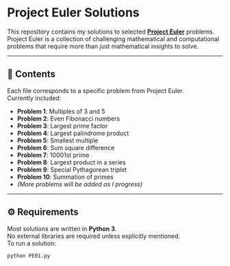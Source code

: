 # Project Euler Solutions

This repository contains my solutions to selected **[Project Euler](https://projecteuler.net/)** problems.  
Project Euler is a collection of challenging mathematical and computational problems that require more than just mathematical insights to solve.

---

## 📂 Contents

Each file corresponds to a specific problem from Project Euler.  
Currently included:

- **Problem 1**: Multiples of 3 and 5  
- **Problem 2**: Even Fibonacci numbers  
- **Problem 3**: Largest prime factor  
- **Problem 4**: Largest palindrome product  
- **Problem 5**: Smallest multiple  
- **Problem 6**: Sum square difference  
- **Problem 7**: 10001st prime  
- **Problem 8**: Largest product in a series  
- **Problem 9**: Special Pythagorean triplet  
- **Problem 10**: Summation of primes   
- *(More problems will be added as I progress)*

---

## ⚙️ Requirements

Most solutions are written in **Python 3**.  
No external libraries are required unless explicitly mentioned.  
To run a solution:

```bash
python PE01.py
